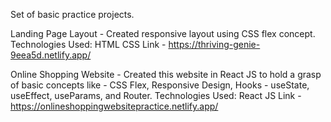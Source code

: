 Set of basic practice projects.

Landing Page Layout - Created responsive layout using CSS flex concept.
Technologies Used: HTML CSS
Link - https://thriving-genie-9eea5d.netlify.app/


Online Shopping Website - Created this website in React JS to hold a grasp of basic concepts like - CSS Flex, Responsive Design, Hooks - useState, useEffect, useParams, and Router.
Technologies Used: React JS 
Link - https://onlineshoppingwebsitepractice.netlify.app/ 
